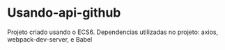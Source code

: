 # Usando-api-github
Projeto criado usando o ECS6.
Dependencias utilizadas no projeto: axios, webpack-dev-server, e Babel
